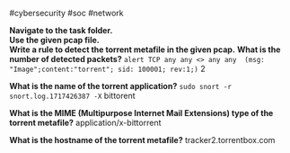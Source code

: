 #cybersecurity #soc #network 

**Navigate to the task folder.**  
**Use the given pcap file.**  
**Write a rule to detect the torrent metafile in the given pcap.**
**What is the number of detected packets?**
`alert TCP any any <> any any  (msg: "Image";content:"torrent"; sid: 100001; rev:1;)`
2

**What is the name of the torrent application?**
`sudo snort -r snort.log.1717426387 -X`
bittorent

**What is the MIME (Multipurpose Internet Mail Extensions) type of the torrent metafile?**
application/x-bittorrent

**What is the hostname of the torrent metafile?**
tracker2.torrentbox.com